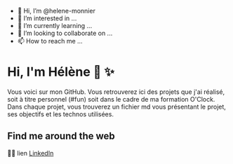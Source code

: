 - 👋 Hi, I’m @helene-monnier
- 👀 I’m interested in ...
- 🌱 I’m currently learning ...
- 💞️ I’m looking to collaborate on ...
- 📫 How to reach me ...

# Hi, I'm Hélène 👋 ✨

Vous voici sur mon GitHub. Vous retrouverez ici des projets que j'ai réalisé, soit à titre personnel (#fun) soit dans le cadre de ma formation O'Clock. 
Dans chaque projet, vous trouverez un fichier md vous présentant le projet, ses objectifs et les technos utilisées. 


## Find me around the web 
🙋‍♀️ lien <a href="https://www.linkedin.com/in/helene-monnier/"> LinkedIn </a>

<!---
helene-monnier/helene-monnier is a ✨ special ✨ repository because its `README.md` (this file) appears on your GitHub profile.
You can click the Preview link to take a look at your changes.
--->

